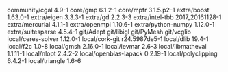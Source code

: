 community/cgal 4.9-1
core/gmp 6.1.2-1
core/mpfr 3.1.5.p2-1
extra/boost 1.63.0-1
extra/eigen 3.3.3-1
extra/gd 2.2.3-3
extra/intel-tbb 2017_20161128-1
extra/mercurial 4.1.1-1
extra/openmpi 1.10.6-1
extra/python-numpy 1.12.0-1
extra/suitesparse 4.5.4-1
git/Adept
git/libigl
git/PyMesh
git/vcglib
local/ceres-solver 1.12.0-1
local/cork-git r24.5987de5-1
local/dlib 19.4-1
local/f2c 1.0-8
local/gmsh 2.16.0-1
local/levmar 2.6-3
local/libmatheval 1.1.11-1
local/nlopt 2.4.2-2
local/openblas-lapack 0.2.19-1
local/polyclipping 6.4.2-1
local/triangle 1.6-6
